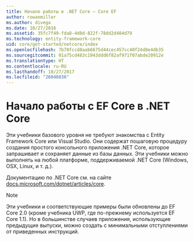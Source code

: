 ```yaml
---
title: Начало работы в .NET Core — Core EF
author: rowanmiller
ms.author: divega
ms.date: 10/27/2016
ms.assetid: 35fc7f49-fda8-4d8d-822f-78dd2d484d79
ms.technology: entity-framework-core
uid: core/get-started/netcore/index
ms.openlocfilehash: 7b70fccd8aab6675d44cec457cc40f24d8e4db35
ms.sourcegitcommit: 01a75cd483c1943ddd6f82af971f07abde20912e
ms.translationtype: HT
ms.contentlocale: ru-RU
ms.lasthandoff: 10/27/2017
ms.locfileid: "26048836"
---
```

# <a name="getting-started-with-ef-core-on-net-core"></a>Начало работы с EF Core в .NET Core

Эти учебники базового уровня не требуют знакомства с Entity Framework Core или Visual Studio. Они содержат пошаговую процедуру создания простого консольного приложения .NET Core, которое запрашивает и сохраняет данные из базы данных. Эти учебники можно выполнять на любой платформе, поддерживаемой .NET Core (Windows, OSX, Linux, и т. д.).

Документацию по .NET Core см. на сайте [docs.microsoft.com/dotnet/articles/core](https://docs.microsoft.com/dotnet/articles/core/).

> [!NOTE]  
> Эти учебники и соответствующие примеры были обновлены до EF Core 2.0 (кроме учебника UWP, где по-прежнему используется EF Core 1.1). Но в большинстве случаев приложения, использующие предыдущие выпуски, можно создать с минимальными отступлениями от приведенных инструкций.
